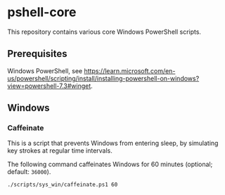 # pshell-core

This repository contains various core Windows PowerShell scripts.

## Prerequisites

Windows PowerShell, see https://learn.microsoft.com/en-us/powershell/scripting/install/installing-powershell-on-windows?view=powershell-7.3#winget.


## Windows

### Caffeinate

This is a script that prevents Windows from entering sleep, by simulating key strokes at regular time intervals.

The following command caffeinates Windows for 60 minutes (optional; default: `36000`).

```
./scripts/sys_win/caffeinate.ps1 60
```
